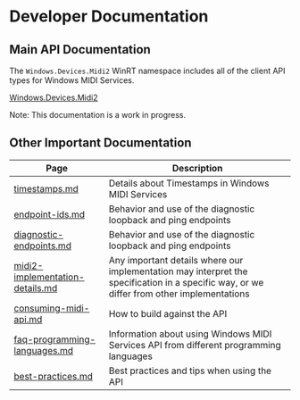 # Developer Documentation

## Main API Documentation

The `Windows.Devices.Midi2` WinRT namespace includes all of the client API types for Windows MIDI Services. 

[Windows.Devices.Midi2](./Windows.Devices.Midi2/)

Note: This documentation is a work in progress.

## Other Important Documentation

| Page | Description |
| ------------- | --------------------- |
| [timestamps.md](./timestamps.md) | Details about Timestamps in Windows MIDI Services |
| [endpoint-ids.md](./endpoint-ids.md) | Behavior and use of the diagnostic loopback and ping endpoints |
| [diagnostic-endpoints.md](./diagnostic-endpoints.md) | Behavior and use of the diagnostic loopback and ping endpoints |
| [midi2-implementation-details.md](./midi2-implementation-details.md) | Any important details where our implementation may interpret the specification in a specific way, or we differ from other implementations |
| [consuming-midi-api.md](./consuming-midi-api.md) | How to build against the API |
| [faq-programming-languages.md](./faq-programming-languages.md) | Information about using Windows MIDI Services API from different programming languages |
| [best-practices.md](./best-practices.md) | Best practices and tips when using the API |

